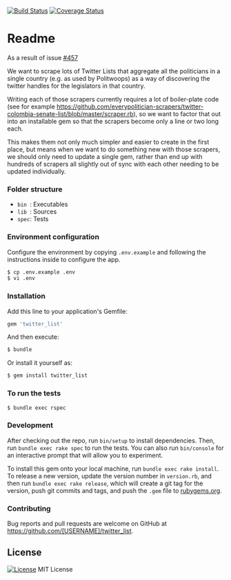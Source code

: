 [![Build Status](https://travis-ci.org/everypolitician/twitter_list.svg?branch=master)](https://travis-ci.org/everypolitician/twitter_list)
[![Coverage Status](https://coveralls.io/repos/github/everypolitician/twitter_list/badge.svg?branch=master)](https://coveralls.io/github/everypolitician/twitter_list?branch=master)

# Readme

As a result of issue [#457](https://github.com/everypolitician/everypolitician/issues/457)

We want to scrape lots of Twitter Lists that aggregate all the politicians in a single country (e.g. as used by Politwoops) as a way of discovering the twitter handles for the legislators in that country.

Writing each of those scrapers currently requires a lot of boiler-plate code (see for example https://github.com/everypolitician-scrapers/twitter-colombia-senate-list/blob/master/scraper.rb), so we want to factor that out into an installable gem so that the scrapers become only a line or two long each.

This makes them not only much simpler and easier to create in the first place, but means when we want to do something new with those scrapers, we should only need to update a single gem, rather than end up with hundreds of scrapers all slightly out of sync with each other needing to be updated individually.


### Folder structure

* `bin `: Executables
* `lib `: Sources
* `spec`: Tests


### Environment configuration

Configure the environment by copying `.env.example` and following the instructions inside to configure the app.

```bash
$ cp .env.example .env
$ vi .env
```


### Installation

Add this line to your application's Gemfile:

```ruby
gem 'twitter_list'
```

And then execute:

```bash
$ bundle
```

Or install it yourself as:

```bash
$ gem install twitter_list
```


### To run the tests

```bash
$ bundle exec rspec
```


### Development

After checking out the repo, run `bin/setup` to install dependencies. Then, run `bundle exec rake spec` to run the tests. You can also run `bin/console` for an interactive prompt that will allow you to experiment.

To install this gem onto your local machine, run `bundle exec rake install`. To release a new version, update the version number in `version.rb`, and then run `bundle exec rake release`, which will create a git tag for the version, push git commits and tags, and push the `.gem` file to [rubygems.org](https://rubygems.org).


### Contributing

Bug reports and pull requests are welcome on GitHub at https://github.com/[USERNAME]/twitter_list.


## License

[![License](https://img.shields.io/badge/mit-license-green.svg?style=flat)](https://opensource.org/licenses/MIT)
MIT License
